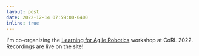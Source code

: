 ```yaml
---
layout: post
date: 2022-12-14 07:59:00-0400
inline: true
---
```


I'm co-organizing the <a href="https://www.agilerobotscorl2022.com/">Learning for Agile Robotics</a> workshop at CoRL 2022. Recordings are live on the site!